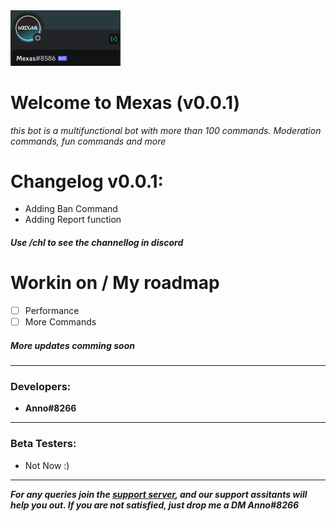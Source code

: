 <img src="./Logo/E1C25F4B-2017-4367-9179-1F39C565B6CD.jpeg" width=35% height=35%>

# **Welcome to Mexas (v0.0.1)**
*this bot is a multifunctional bot with more than 100 commands. Moderation commands, fun commands and more*

# **Changelog v0.0.1:**
- Adding Ban Command
- Adding Report function
##### Use /chl to see the channellog in discord 

# **Workin on / My roadmap**
- [ ] Performance
- [ ] More Commands

##### More updates comming soon

---

### **Developers:**
- **Anno#8266**
------------
### **Beta Testers:**
- Not Now :)
------------
***For any queries join the [support server](https://discord.gg/CommingSoon "support server"), and our support 
assitants will help you out. If you are not satisfied, just drop me a DM Anno#8266***
